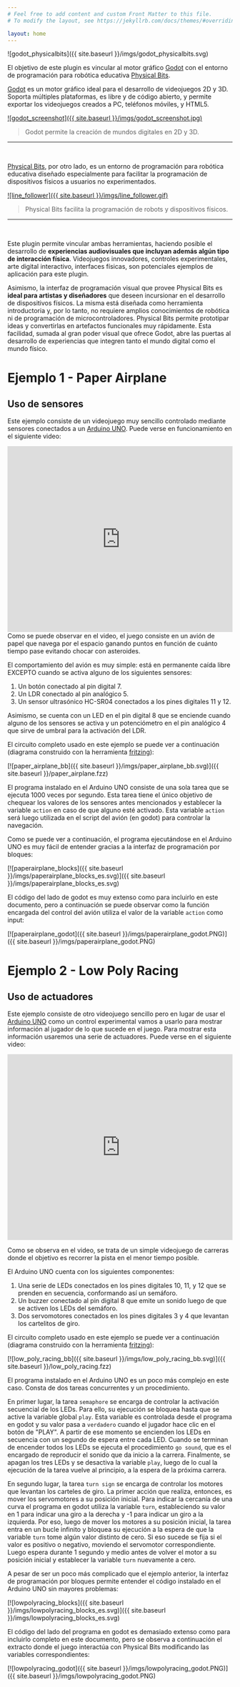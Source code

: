 ```yaml
---
# Feel free to add content and custom Front Matter to this file.
# To modify the layout, see https://jekyllrb.com/docs/themes/#overriding-theme-defaults

layout: home
---
```


![godot_physicalbits]({{ site.baseurl }}/imgs/godot_physicalbits.svg)

El objetivo de este plugin es vincular al motor gráfico [Godot](https://godotengine.org/) con el entorno de programación para robótica educativa [Physical Bits](https://gira.github.io/PhysicalBits/).

[Godot](https://godotengine.org/) es un motor gráfico ideal para el desarrollo de videojuegos 2D y 3D. Soporta múltiples plataformas, es libre y de código abierto, y permite exportar los videojuegos creados a PC, teléfonos móviles, y HTML5.

[![godot_screenshot]({{ site.baseurl }}/imgs/godot_screenshot.jpg)](https://godotengine.org/)
> Godot permite la creación de mundos digitales en 2D y 3D.

<hr>
<br>

[Physical Bits](https://gira.github.io/PhysicalBits/), por otro lado, es un entorno de programación para robótica educativa diseñado especialmente para facilitar la programación de dispositivos físicos a usuarios no experimentados.

[![line_follower]({{ site.baseurl }}/imgs/line_follower.gif)](https://gira.github.io/PhysicalBits/)
> Physical Bits facilita la programación de robots y dispositivos físicos.

<hr>
<br>

Este plugin permite vincular ambas herramientas, haciendo posible el desarrollo de __experiencias audiovisuales que incluyan además algún tipo de interacción física__. Videojuegos innovadores, controles experimentales, arte digital interactivo, interfaces físicas, son potenciales ejemplos de aplicación para este plugin.

Asimismo, la interfaz de programación visual que provee Physical Bits es __ideal para artistas y diseñadores__ que deseen incursionar en el desarrollo de dispositivos físicos. La misma está diseñada como herramienta introductoria y, por lo tanto, no requiere amplios conocimientos de robótica ni de programación de microcontroladores. Physical Bits permite prototipar ideas y convertirlas en artefactos funcionales muy rápidamente. Esta facilidad, sumada al gran poder visual que ofrece Godot, abre las puertas al desarrollo de experiencias que integren tanto el mundo digital como el mundo físico.


# Ejemplo 1 - Paper Airplane
## Uso de sensores

Este ejemplo consiste de un videojuego muy sencillo controlado mediante sensores conectados a un [Arduino UNO](https://store.arduino.cc/usa/arduino-uno-rev3). Puede verse en funcionamiento en el siguiente video:

<iframe width="100%" height="416" src="https://www.youtube.com/embed/V3eIrDwEnkA" title="YouTube video player" frameborder="0" allow="accelerometer; autoplay; clipboard-write; encrypted-media; gyroscope; picture-in-picture" allowfullscreen></iframe>
<br>
Como se puede observar en el video, el juego consiste en un avión de papel que navega por el espacio ganando puntos en función de cuánto tiempo pase evitando chocar con asteroides.

El comportamiento del avión es muy simple: está en permanente caída libre EXCEPTO cuando se activa alguno de los siguientes sensores:

1. Un botón conectado al pin digital 7.
2. Un LDR conectado al pin analógico 5.
3. Un sensor ultrasónico HC-SR04 conectados a los pines digitales 11 y 12.

Asimismo, se cuenta con un LED en el pin digital 8 que se enciende cuando alguno de los sensores se activa y un potenciómetro en el pin analógico 4 que sirve de umbral para la activación del LDR.

El circuito completo usado en este ejemplo se puede ver a continuación (diagrama construido con la herramienta [fritzing](https://fritzing.org/)):

[![paper_airplane_bb]({{ site.baseurl }}/imgs/paper_airplane_bb.svg)]({{ site.baseurl }}/paper_airplane.fzz)

El programa instalado en el Arduino UNO consiste de una sola tarea que se ejecuta 1000 veces por segundo. Esta tarea tiene el único objetivo de chequear los valores de los sensores antes mencionados y establecer la variable `action` en caso de que alguno esté activado. Esta variable `action` será luego utilizada en el script del avión (en godot) para controlar la navegación.

Como se puede ver a continuación, el programa ejecutándose en el Arduino UNO es muy fácil de entender gracias a la interfaz de programación por bloques:

[![paperairplane_blocks]({{ site.baseurl }}/imgs/paperairplane_blocks_es.svg)]({{ site.baseurl }}/imgs/paperairplane_blocks_es.svg)

El código del lado de godot es muy extenso como para incluirlo en este documento, pero a continuación se puede observar como la función encargada del control del avión utiliza el valor de la variable `action` como input:

[![paperairplane_godot]({{ site.baseurl }}/imgs/paperairplane_godot.PNG)]({{ site.baseurl }}/imgs/paperairplane_godot.PNG)

# Ejemplo 2 - Low Poly Racing
## Uso de actuadores

Este ejemplo consiste de otro videojuego sencillo pero en lugar de usar el [Arduino UNO](https://store.arduino.cc/usa/arduino-uno-rev3) como un control experimental vamos a usarlo para mostrar información al jugador de lo que sucede en el juego. Para mostrar esta información usaremos una serie de actuadores. Puede verse en el siguiente video:

<iframe width="100%" height="416" src="https://www.youtube.com/embed/_SzpKWqWwGU" title="YouTube video player" frameborder="0" allow="accelerometer; autoplay; clipboard-write; encrypted-media; gyroscope; picture-in-picture" allowfullscreen></iframe>
<br>

Como se observa en el video, se trata de un simple videojuego de carreras donde el objetivo es recorrer la pista en el menor tiempo posible.

El Arduino UNO cuenta con los siguientes componentes:

1. Una serie de LEDs conectados en los pines digitales 10, 11, y 12 que se prenden en secuencia, conformando así un semáforo.
2. Un buzzer conectado al pin digital 8 que emite un sonido luego de que se activen los LEDs del semáforo.
3. Dos servomotores conectados en los pines digitales 3 y 4 que levantan los cartelitos de giro.

El circuito completo usado en este ejemplo se puede ver a continuación (diagrama construido con la herramienta [fritzing](https://fritzing.org/)):

[![low_poly_racing_bb]({{ site.baseurl }}/imgs/low_poly_racing_bb.svg)]({{ site.baseurl }}/low_poly_racing.fzz)

El programa instalado en el Arduino UNO es un poco más complejo en este caso. Consta de dos tareas concurrentes y un procedimiento.

En primer lugar, la tarea `semaphore` se encarga de controlar la activación secuencial de los LEDs. Para ello, su ejecución se bloquea hasta que se active la variable global `play`. Esta variable es controlada desde el programa en godot y su valor pasa a `verdadero` cuando el jugador hace clic en el botón de "PLAY". A partir de ese momento se encienden los LEDs en secuencia con un segundo de espera entre cada LED. Cuando se terminan de encender todos los LEDs se ejecuta el procedimiento `go sound`, que es el encargado de reproducir el sonido que da inicio a la carrera. Finalmente, se apagan los tres LEDs y se desactiva la variable `play`, luego de lo cual la ejecución de la tarea vuelve al principio, a la espera de la próxima carrera.

En segundo lugar, la tarea `turn sign` se encarga de controlar los motores que levantan los carteles de giro. La primer acción que realiza, entonces, es mover los servomotores a su posición inicial. Para indicar la cercanía de una curva el programa en godot utiliza la variable `turn`, estableciendo su valor en 1 para indicar una giro a la derecha y -1 para indicar un giro a la izquierda. Por eso, luego de mover los motores a su posición inicial, la tarea entra en un bucle infinito y bloquea su ejecución a la espera de que la variable `turn` tome algún valor distinto de cero. Si eso sucede se fija si el valor es positivo o negativo, moviendo el servomotor correspondiente. Luego espera durante 1 segundo y medio antes de volver el motor a su posición inicial y establecer la variable `turn` nuevamente a cero.

A pesar de ser un poco más complicado que el ejemplo anterior, la interfaz de programación por bloques permite entender el código instalado en el Arduino UNO sin mayores problemas:

[![lowpolyracing_blocks]({{ site.baseurl }}/imgs/lowpolyracing_blocks_es.svg)]({{ site.baseurl }}/imgs/lowpolyracing_blocks_es.svg)

El código del lado del programa en godot es demasiado extenso como para incluirlo completo en este documento, pero se observa a continuación el extracto donde el juego interactúa con Physical Bits modificando las variables correspondientes:

[![lowpolyracing_godot]({{ site.baseurl }}/imgs/lowpolyracing_godot.PNG)]({{ site.baseurl }}/imgs/lowpolyracing_godot.PNG)
